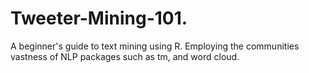 # Tweeter-Mining-101.
A beginner's guide to text mining using R. Employing the communities vastness of NLP packages such as tm, and word cloud.
